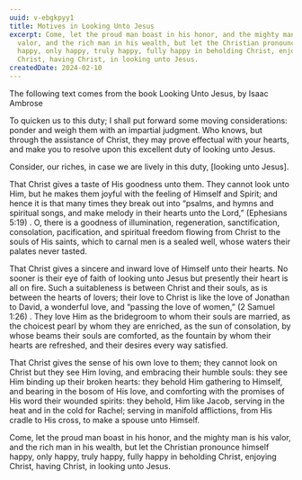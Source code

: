 ```yaml
---
uuid: v-ebgkpyy1
title: Motives in Looking Unto Jesus
excerpt: Come, let the proud man boast in his honor, and the mighty man is his
  valor, and the rich man in his wealth, but let the Christian pronounce himself
  happy, only happy, truly happy, fully happy in beholding Christ, enjoying
  Christ, having Christ, in looking unto Jesus.
createdDate: 2024-02-10
---
```

The following text comes from the book Looking Unto Jesus, by Isaac Ambrose

To quicken us to this duty; I shall put forward some moving considerations: ponder and weigh them with an impartial judgment. Who knows, but through the assistance of Christ, they may prove effectual with your hearts, and make you to resolve upon this excellent duty of looking unto Jesus.

Consider, our riches, in case we are lively in this duty, \[looking unto Jesus].

That Christ gives a taste of His goodness unto them. They cannot look unto Him, but he makes them joyful with the feeling of Himself and Spirit; and hence it is that many times they break out into “psalms, and hymns and spiritual songs, and make melody in their hearts unto the Lord,” (Ephesians 5:19) . O, there is a goodness of illumination, regeneration, sanctification, consolation, pacification, and spiritual freedom flowing from Christ to the souls of His saints, which to carnal men is a sealed well, whose waters their palates never tasted.

That Christ gives a sincere and inward love of Himself unto their hearts. No sooner is their eye of faith of looking unto Jesus but presently their heart is all on fire. Such a suitableness is between Christ and their souls, as is between the hearts of lovers; their love to Christ is like the love of Jonathan to David, a wonderful love, and “passing the love of women,” (2 Samuel 1:26) . They love Him as the bridegroom to whom their souls are married, as the choicest pearl by whom they are enriched, as the sun of consolation, by whose beams their souls are comforted, as the fountain by whom their hearts are refreshed, and their desires every way satisfied.

That Christ gives the sense of his own love to them; they cannot look on Christ but they see Him loving, and embracing their humble souls: they see Him binding up their broken hearts: they behold Him gathering to Himself, and bearing in the bosom of His love, and comforting with the promises of His word their wounded spirits: they behold, Him like Jacob, serving in the heat and in the cold for Rachel; serving in manifold afflictions, from His cradle to His cross, to make a spouse unto Himself.

Come, let the proud man boast in his honor, and the mighty man is his valor, and the rich man in his wealth, but let the Christian pronounce himself happy, only happy, truly happy, fully happy in beholding Christ, enjoying Christ, having Christ, in looking unto Jesus.
